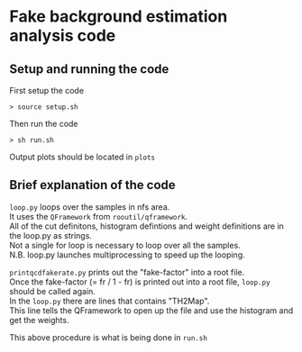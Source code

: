 # Fake background estimation analysis code

## Setup and running the code

First setup the code

    > source setup.sh

Then run the code

    > sh run.sh

Output plots should be located in ```plots```

## Brief explanation of the code

```loop.py``` loops over the samples in nfs area.  
It uses the ```QFramework``` from ```rooutil/qframework```.  
All of the cut definitons, histogram defintions and weight definitions are in the loop.py as strings.  
Not a single for loop is necessary to loop over all the samples.  
N.B. loop.py launches multiprocessing to speed up the looping.  

```printqcdfakerate.py``` prints out the "fake-factor" into a root file.  
Once the fake-factor (= fr / 1 - fr) is printed out into a root file, ```loop.py``` should be called again.  
In the ```loop.py``` there are lines that contains "TH2Map".  
This line tells the QFramework to open up the file and use the histogram and get the weights.  

This above procedure is what is being done in ```run.sh```  
